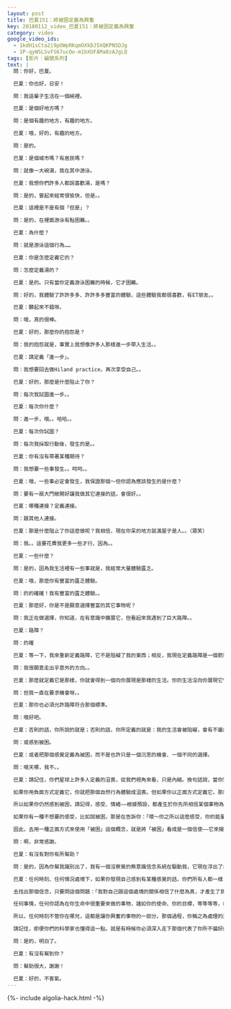 ```yaml
---
layout: post
title: 巴夏151：將被困定義為興奮
key: 20180112_video_巴夏151：將被困定義為興奮
category: video
google_video_ids:
  - 1kdH1sCta2i9pOWpRKqmOXkDJ5XQKPN5DJg
  - 1P-qyWSLSvFS67ucOo-m1bXUFAMa8zAJgLQ
tags: [影片｜編號系列]
text: |
  問：你好，巴夏。

  巴夏：你也好，日安！

  問：我這輩子生活在一個碗裡。

  巴夏：是個好地方嗎？

  問：是個有趣的地方，有趣的地方。

  巴夏：哦，好的，有趣的地方。

  問：是的。

  巴夏：是個城市嗎？有居民嗎？

  問：就像一大碗湯，我在其中游泳。

  巴夏：我想你們許多人都說喜歡湯，是嗎？

  問：是的，嘗起來經常很愉快，但是。。

  巴夏：這裡是不是有個「但是」？

  問：是的，在裡面游泳有點困難。。

  巴夏：為什麼？

  問：就是游泳這個行為……

  巴夏：你是怎麼定義它的？

  問：怎麼定義湯的？

  巴夏：是的。只有當你定義游泳困難的時候，它才困難。

  問：好的，我體驗了許許多多、許許多多豐富的體驗，這些體驗我都很喜歡，有ET朋友。。

  巴夏：聽起來不錯呀。

  問：哦，真的很棒。

  巴夏：好的，那麼你的抱怨是？

  問：我的抱怨就是，事實上我想像許多人那樣進一步帶入生活。。

  巴夏：請定義「進一步」。

  問：我想要回去做Hiland practice，再次享受自己。。

  巴夏：好的，那麼是什麼阻止了你？

  問：每次我試圖進一步。。

  巴夏：每次你什麼？

  問：進一步，哦。。哈哈。。

  巴夏：每次你試圖？

  問：每次我採取行動後，發生的是。。

  巴夏：你有沒有帶著某種期待？

  問：我想要一些事發生。。呵呵。。

  巴夏：哦，一些事必定會發生，我保證那個～但你認為應該發生的是什麼？

  問：要有一扇大門敞開好讓我做其它連接的話，會很好。。

  巴夏：哪種連接？定義連接。

  問：跟其他人連接。

  巴夏：那是什麼阻止了你這麼做呢？我相信，現在你呆的地方就滿屋子是人。。（眾笑）

  問：我。。這要花費我更多一些才行，因為。。

  巴夏：一些什麼？

  問：是的，因為我生活裡有一些事就是，我經常大量體驗匱乏。

  巴夏：哦，那麼你有豐富的匱乏體驗。

  問：的的確確！我有豐富的匱乏體驗。。

  巴夏：那麼好，你是不是願意選擇豐富的其它事物呢？

  問：我正在做選擇，你知道，在有意識中擴展它，但看起來我遇到了巨大路障。。

  巴夏：路障？

  問：的確

  巴夏：等一下，我來重新定義路障，它不是阻礙了我的東西；相反，我現在定義路障是一個箭頭，指向一個出乎意外的、我需要去的方向。

  問：我很願意走出乎意外的方向。。

  巴夏：那麼就定義它是那樣，你就會得到一個向你展現是那樣的生活。你的生活沒向你展現它管用的唯一原因，就是你仍然把路障定義成一個障礙，而不是一個機會，一個出乎意外的機會。

  問：但我一直在要求機會呀。。

  巴夏：那你也必須允許路障符合那個標準。

  問：哦好吧。

  巴夏：否則的話，你所說的就是；否則的話，你所定義的就是：我的生活會被阻礙，會有不屬於其中的東西出現。胡扯！沒有什麼出現的東西是不屬於你生活的。因為某些原因所發生的任何事情，都屬於那裡。你覺得被困的原因，就是因為你將某些發生的事物定義成「不屬於的事物」。

  問：或感到被困。

  巴夏：或者把那個感覺定義為被困，而不是也許只是一個沉思的機會、一個不同的選擇。

  問：哦天哪，我不。。

  巴夏：請記住，你們星球上許多人定義的沮喪，從我們視角來看，只是內縮。換句話說，當你知道答案在那裡的時候，你就去往你知道答案所在的地方——內在。在這個過程裡，你明白你錯了，於是你重新改造自己，使你煥然一新。

  如果你用負面方式定義它，你就把那個自然行為體驗成沮喪。但如果你以正面方式定義它，那麼你會體驗成內縮，一種對你自己的重新改造。這一切都是關於你如何定義生活中發生的一切跟你之間的關係，那決定了你得到的效果。這就是簡單的物理學。

  所以如果你仍然感到被困，請記得，感受、情緒——根據預設，都產生於你先所相信某個事物為真的前提之下。如果沒有首先定義某個事物為真的話，你是不會有感受的。如果沒有你對其定義的話，你就不可能對任何東西有任何感受。所以，感受讓你接觸到了事實。

  如果你有一種不想要的感受，比如說被困，那是在告訴你：「喂～你之所以這麼感受，你的能量之所以感到這樣，是因為你把能量通過了一個與你真我並不協調的信念進行了過濾。」去找出那個信念定義是什麼，識別出它，確定出它，以便你可以改變它，從而將能量通過一個跟你真我更為一致的定義流動，這樣你就不會感到被困。

  因此，去用一種正面方式來使用「被困」這個概念，就是將「被困」看成是一個信使——它來揭示給你、幫助你去發現你無意識心智中所不知道的一個信念。去對你的被困感到欣喜，那意味著「現在由於我的探索，我發現了一個我不知道自己擁有的信念，這樣我就可以讓它進入到我明意識，我就可以如果願意的話改變它，然後就再一次回到快樂的道路上，因為處理這些就是關鍵的事情。」

  問：啊，非常感謝。

  巴夏：有沒有對你有所幫助？

  問：是的，因為你幫我識別出了，我有一個沒察覺的無意識信念系統在驅動我，它現在浮出了水面。所以非常謝謝你，巴夏，我愛你。

  巴夏：任何時刻、任何情況處境下，如果你發現自己感到有某種感覺的話，你們所有人都一樣，那麼第一：你必須承認感受的存在，你無法改變你所沒有的，所以你必須去擁有那個情緒。隨後，認識到這個感受是什麼，並認識到必定有某個信念系統產生了它。

  去找出那個信念，只要問這個問題：「我對自己跟這個處境的關係相信了什麼為真，才產生了我現在的感受呢？」然後靜靜聆聽。你會得到答案，不管是從內在、還是外在，或一個反映，你都會得到一個答案。然後處理它，對你自己學到更多。這其實真的就是唯一重要的事情。

  任何事情，任何你認為在你生命中很重要來做的事物，諸如你的使命、你的目標，等等等等，都只是你生命真正使命的不同的展現形式而已，而真正使命就只是：盡最大能力成為真我。

  所以，任何時刻不管你在哪兒，這都是讓你興奮的事物的一部分。那個過程，你稱之為處理的過程，就是讓你興奮的事物的一部分。它不僅是去往目標的一個途徑，它本身、就是讓你興奮的一個部分。你在其中呆得越多，你本身就會越興奮，而你會得到的、關於哪些信念系統對你無效的洞見也就越多。

  請記住，即便你們的科學家也懂得這一點。就是有時候你必須深入走下那個代表了你所不偏好的道路，以便獲得你到底偏好什麼的清晰洞見。所以，請為自己歡欣鼓舞：我發現了我不偏好的某個東西啦，現在我就知道什麼不起作用了，那意味著現在我就更好瞭解什麼能起作用了。那值得慶祝，而不是感到被困。你明白了嗎？

  問：是的，明白了。

  巴夏：有沒有幫到你？

  問：幫助很大，謝謝！

  巴夏：好的，不客氣。
---
```


{%- include algolia-hack.html -%}
